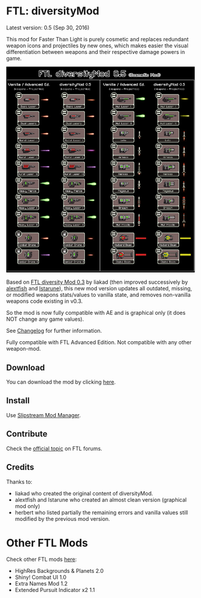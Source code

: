 # FTL: diversityMod

Latest version: 0.5 (Sep 30, 2016)

This mod for Faster Than Light is purely cosmetic and replaces redundant weapon icons and projectiles by new ones, which makes easier the visual differentiation between weapons and their respective damage powers in game.

![FTL diversityMod](https://raw.githubusercontent.com/Ouaz/FTL-diversityMod/master/FTL-diversityMod.gif)

Based on [FTL diversity Mod 0.3](http://www.ftlgame.com/forum/viewtopic.php?f=11&t=3363) by liakad (then improved successively by [alextfish](http://www.ftlgame.com/forum/viewtopic.php?f=11&t=3363&start=20#p21807) and [Istarune](http://www.ftlgame.com/forum/viewtopic.php?f=11&t=3363&start=30#p23888)), this new mod version updates all outdated, missing, or modified weapons stats/values to vanilla state, and removes non-vanilla weapons code existing in v0.3.

So the mod is now fully compatible with AE and is graphical only (it does NOT change any game values). 

See [Changelog](https://github.com/Ouaz/FTL-diversityMod/blob/master/CHANGELOG.md) for further information.

Fully compatible with FTL Advanced Edition. Not compatible with any other weapon-mod.

## Download
You can download the mod by clicking [here](https://github.com/Ouaz/FTL-diversityMod/raw/master/diversityMod_0.5.ftl).

## Install
Use [Slipstream Mod Manager](http://www.ftlgame.com/forum/viewtopic.php?f=12&t=17102).

## Contribute
Check the [official topic](http://www.ftlgame.com/forum/viewtopic.php?f=11&t=29975) on FTL forums.

## Credits
Thanks to:

- liakad who created the original content of diversityMod.
- alextfish and Istarune who created an almost clean version (graphical mod only)
- herbert who listed partially the remaining errors and vanilla values still modified by the previous mod version.

# Other FTL Mods

Check other FTL mods [here](https://github.com/Ouaz/FTL-diversityMod/blob/master/other/OTHER.md):

- HighRes Backgrounds & Planets 2.0
- Shiny! Combat UI 1.0
- Extra Names Mod 1.2
- Extended Pursuit Indicator x2 1.1